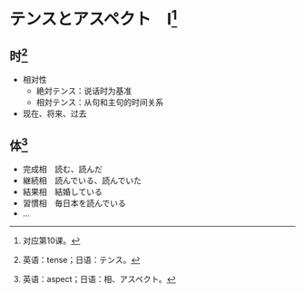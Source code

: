 # テンスとアスペクト　Ⅰ[^title]

## 时[^tense]
- 相对性
  - 絶対テンス：说话时为基准
  - 相対テンス：从句和主句的时间关系
- 现在、将来、过去


## 体[^aspect]
- 完成相　読む、読んだ
- 継続相　読んでいる、読んでいた
- 結果相　結婚している
- 習慣相　毎日本を読んでいる
- ...

[^title]: 对应第10课。
[^tense]: 英语：tense；日语：テンス。
[^aspect]: 英语：aspect；日语：相、アスペクト。
